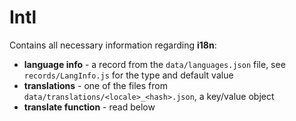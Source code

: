 # Intl

Contains all necessary information regarding **i18n**:
* **language info** - a record from the `data/languages.json` file, see `records/LangInfo.js` for the type and default value
* **translations** - one of the files from `data/translations/<locale>_<hash>.json`, a key/value object
* **translate function** - read below
